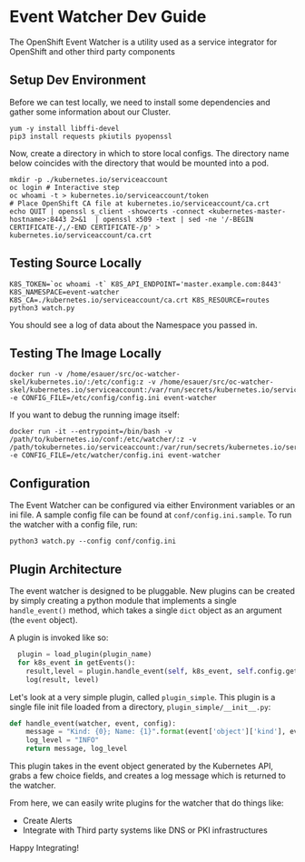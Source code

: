 # Event Watcher Dev Guide

The OpenShift Event Watcher is a utility used as a service integrator for OpenShift and other third party components

## Setup Dev Environment

Before we can test locally, we need to install some dependencies and gather some information about our Cluster.

```
yum -y install libffi-devel
pip3 install requests pkiutils pyopenssl
```

Now, create a directory in which to store local configs. The directory name below coincides with the directory that would be mounted into a pod.

```
mkdir -p ./kubernetes.io/serviceaccount
oc login # Interactive step
oc whoami -t > kubernetes.io/serviceaccount/token
# Place OpenShift CA file at kubernetes.io/serviceaccount/ca.crt
echo QUIT | openssl s_client -showcerts -connect <kubernetes-master-hostname>:8443 2>&1  | openssl x509 -text | sed -ne '/-BEGIN CERTIFICATE-/,/-END CERTIFICATE-/p' > kubernetes.io/serviceaccount/ca.crt
```

## Testing Source Locally


```
K8S_TOKEN=`oc whoami -t` K8S_API_ENDPOINT='master.example.com:8443' K8S_NAMESPACE=event-watcher K8S_CA=./kubernetes.io/serviceaccount/ca.crt K8S_RESOURCE=routes python3 watch.py
```

You should see a log of data about the Namespace you passed in.

## Testing The Image Locally

```
docker run -v /home/esauer/src/oc-watcher-skel/kubernetes.io/:/etc/config:z -v /home/esauer/src/oc-watcher-skel/kubernetes.io/serviceaccount:/var/run/secrets/kubernetes.io/serviceaccount:z -e CONFIG_FILE=/etc/config/config.ini event-watcher
```

If you want to debug the running image itself:

```
docker run -it --entrypoint=/bin/bash -v /path/to/kubernetes.io/conf:/etc/watcher/:z -v /path/tokubernetes.io/serviceaccount:/var/run/secrets/kubernetes.io/serviceaccount:z -e CONFIG_FILE=/etc/watcher/config.ini event-watcher
```

## Configuration

The Event Watcher can be configured via either Environment variables or an ini file. A sample config file can be found at `conf/config.ini.sample`. To run the watcher with a config file, run:

`python3 watch.py --config conf/config.ini`

## Plugin Architecture

The event watcher is designed to be pluggable. New plugins can be created by simply creating a python module that implements a single `handle_event()` method, which takes a single `dict` object as an argument (the `event` object).

A plugin is invoked like so:

```python
  plugin = load_plugin(plugin_name)
  for k8s_event in getEvents():
    result,level = plugin.handle_event(self, k8s_event, self.config.getPluginConfig(), *args, **kwargs)
    log(result, level)
```

Let's look at a very simple plugin, called `plugin_simple`. This plugin is a single file init file loaded from a directory, `plugin_simple/__init__.py`:

```python
def handle_event(watcher, event, config):
    message = "Kind: {0}; Name: {1}".format(event['object']['kind'], event['object']['metadata']['name'])
    log_level = "INFO"
    return message, log_level
```

This plugin takes in the event object generated by the Kubernetes API, grabs a few choice fields, and creates a log message which is returned to the watcher.

From here, we can easily write plugins for the watcher that do things like:

- Create Alerts
- Integrate with Third party systems like DNS or PKI infrastructures

Happy Integrating!
